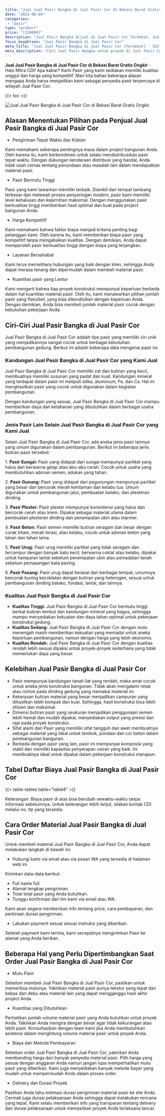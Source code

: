 ```yaml
---
title: "Jual Jual Pasir Bangka di Jual Pasir Cor di Bekasi Barat Gratis Ongkir"
date: "2023-08-04"
categories:
 - "pasir"
type: "product"
price: "[320000]"
description: "Jual Pasir Bangka dijual di Jual Pasir Cor Terdekat. Jual Pasir Bangka ini sering digunakan dalam proyek konstruksi sebagai bahan campuran yang terpilih dan bersih. Silakan hubungi kami untuk informasi lebih lanjut."
focus_keyphrase: "Jual Pasir Bangka di Jual Pasir Cor"
meta_title: "Jual Jual Pasir Bangka di Jual Pasir Cor [Terdekat] - CDI"
meta_description: "Cari Jual Pasir Bangka untuk proyek di Jual Pasir Cor? Kami menyediakan Jual Pasir Bangka berkualitas untuk material adukan. Raih penawaran terbaik sekarang."
---
```


**Jual Jual Pasir Bangka di Jual Pasir Cor di Bekasi Barat Gratis Ongkir** - Halo Mitra CDI! Apa kabar? Kami Pasir yang kami sediakan memiliki kualitas unggul dan harga yang kompetitif. Mari kita bahas beberapa alasan mengapa Anda harus menjadikan kami sebagai penyedia pasir terpercaya di wilayah Jual Pasir Cor.

{{< toc >}}

![Jual Jual Pasir Bangka di Jual Pasir Cor di Bekasi Barat Gratis Ongkir](/images/pasir/pasir-bangunan-14.jpg)

## Alasan Menentukan Pilihan pada Penjual Jual Pasir Bangka di Jual Pasir Cor

*   Pengiriman Tepat Waktu dan Kilatan

Kami memahami seberapa pentingnya masa dalam project bangunan Anda. Oleh karena itu, kami berkomitmen untuk selalu mendistribusikan pasir tepat waktu. Dengan dukungan kendaraan distribusi yang handal, Anda tidak usah cemas tentang penundaan atau masalah lain dalam mendapatkan material pasir.
*   Pasir Bermutu Tinggi

Pasir yang kami tawarkan memiliki terbaik. Diambil dari tempat tambang terbesar dan melewati proses penyaringan modern, pasir kami memiliki level kehalusan dan kejernihan maksimal. Dengan menggunakan pasir berkualitas tinggi memberikan hasil optimal dan kuat pada project bangunan Anda.
*   Harga Kompetitif

Kami memahami bahwa faktor biaya menjadi kriteria penting bagi pelanggan kami. Oleh karena itu, kami memberikan biaya pasir yang kompetitif tanpa mengabaikan kualitas. Dengan demikian, Anda dapat memperoleh pasir berkualitas tinggi dengan biaya yang terjangkau.
*   Layanan Bersahabat

Kami terus memelihara hubungan yang baik dengan klien, sehingga Anda dapat merasa tenang dan dipermudah dalam membeli material pasir.
*   Kuantitas pasir yang Lentur

Kami mengerti bahwa tiap proyek konstruksi mempunyai keperluan berbeda dalam hal kuantitas material pasir. Oleh itu, kami menawarkan pilihan jumlah pasir yang fleksibel, yang bisa dikondisikan dengan keperluan Anda. Dengan demikian, Anda bisa membeli jumlah material pasir cocok dengan kebutuhan pekerjaan Anda.

## Ciri-Ciri Jual Pasir Bangka di Jual Pasir Cor

Jual Pasir Bangka di Jual Pasir Cor adalah tipe pasir yang memiliki ciri unik yang menjadikannya sangat cocok untuk berbagai kebutuhan pembangunan gedung. Berikut ini adalah beberapa data mengenai pasir ini:

### Kandungan Jual Pasir Bangka di Jual Pasir Cor yang Kami Jual

Jual Pasir Bangka di Jual Pasir Cor memiliki zat dan butiran yang kecil, membuatnya memiliki susunan yang padat dan kuat. Kandungan mineral yang terdapat dalam pasir ini meliputi silika, aluminium, Fe, dan Ca. Hal ini menghasilkan pasir yang cocok untuk digunakan dalam kegiatan pembangunan.

Dengan kandungan yang sesuai, Jual Pasir Bangka di Jual Pasir Cor mampu memberikan daya dan ketahanan yang dibutuhkan dalam berbagai usaha pembangunan.

### Jenis Pasir Lain Selain Jual Pasir Bangka di Jual Pasir Cor yang Kami Jual

Selain Jual Pasir Bangka di Jual Pasir Cor, ada aneka jenis pasir lainnya yang umum digunakan dalam pembangunan. Berikut ini beberapa jenis butiran pasir tersebut:

1\.  **Pasir Sungai:** Pasir yang didapat dari sungai mempunyai partikel yang halus dan berwarna gelap atau abu-abu cerah. Cocok untuk usaha yang membutuhkan adonan semen, adukan yang tahan.

2\.  **Pasir Gunung:** Pasir yang didapat dari pegunungan mempunyai partikel yang besar dan bercorak merah kehitaman dan kelabu tua. Umum digunakan untuk pembangunan jalur, pembuatan batako, dan plesteran dinding.

3\.  **Pasir Plester:** Pasir plester mempunyai konsistensi yang halus dan bercorak cerah atau krem. Dipakai sebagai material utama dalam pembuatan plesteran dinding dan penempatan ubin atau marmer.

4\.  **Pasir Beton:** Pasir semen memiliki butiran seragam dan besar dengan corak hitam, merah terasi, atau kelabu, cocok untuk adonan beton yang tahan dan tahan lama.

5\.  **Pasir Urug:** Pasir urug memiliki partikel yang tidak seragam dan tercampur dengan banyak batu kecil, berwarna coklat atau kelabu, dipakai untuk hamparan lantai sebelum penempatan ubin atau pemadatan tanah sebelum pemasangan bata paving.

6\.  **Pasir Pasang:** Pasir urug dapat berasal dari berbagai tempat, umumnya bercorak kuning kecoklatan dengan butiran yang heterogen, sesuai untuk pembangunan dinding batako, fondasi, lantai, dan lainnya.

### Kualitas Jual Pasir Bangka di Jual Pasir Cor

*   **Kualitas Tinggi:** Jual Pasir Bangka di Jual Pasir Cor bermutu tinggi berkat butiran lembut dan kandungan mineral yang bagus, sehingga mampu menyediakan kekuatan dan daya tahan optimal untuk pekerjaan konstruksi gedung.
*   **Kualitas Sedang:** Jual Pasir Bangka di Jual Pasir Cor dengan mutu menengah masih memberikan kekuatan yang memadai untuk aneka keperluan pembangunan, namun dengan harga yang lebih ekonomis.
*   **Kualitas Rendah:** Jual Pasir Bangka di Jual Pasir Cor dengan kualitas rendah lebih sesuai dipakai untuk proyek-proyek sederhana yang tidak memerlukan daya yang besar.

## Kelebihan Jual Pasir Bangka di Jual Pasir Cor

*   Pasir mempunyai kandungan tanah liat yang rendah, maka amat cocok untuk aneka jenis konstruksi bangunan. Tidak akan mengalami retak atau rontok pada dinding gedung yang memakai material ini.
*   Kekerasan butiran material yang besar menjadikan campuran yang dihasilkan lebih kompak dan kuat. Sehingga, hasil konstruksi bisa lebih efisien dan maksimal.
*   Dimensi butiran pasir yang seukuran menjadikan penggunaan semen lebih hemat dan mudah dipakai, menyediakan output yang presisi dan rapi pada proyek konstruksi.
*   Sifat alami dari Pasir yang memiliki sifat tangguh dan awet membuatnya sebagai material yang ideal untuk tembok, pondasi dan cor beton dalam pembangunan bangunan.
*   Berbeda dengan pasir yang lain, pasir ini mempunyai komposisi yang stabil dan memiliki kapasitas penyerapan cairan yang baik. Ini membuatnya ideal untuk dipakai dalam pekerjaan konstruksi manapun.

## Tabel Daftar Biaya Jual Pasir Bangka di Jual Pasir Cor

{{< table-tables table="table8" >}}

Keterangan: Biaya pasir di atas bisa berubah sewaktu-waktu tanpa informasi sebelumnya. Untuk keterangan lebih lanjut, silakan kontak CDI melalui no. tlp yang tersedia.

## Cara Order Material Jual Pasir Bangka di Jual Pasir Cor

Untuk membeli material Jual Pasir Bangka di Jual Pasir Cor, Anda dapat melakukan langkah di bawah ini:

*   Hubungi kami via email atau via pesan WA yang tersedia di halaman web ini.

Kirimkan data-data berikut:

*   Full name full.
*   Alamat lengkap pengiriman.
*   Total total pasir yang Anda butuhkan.
*   Tunggu konfirmasi dari tim kami via email atau WA.

Kami akan segera memberikan info tentang price, cara pembayaran, dan perkiraan durasi pengiriman.
*   Lakukan payment sesuai sesuai instruksi yang diberikan.

Setelah payment kami terima, kami secepatnya mengirimkan Pasir ke alamat yang Anda berikan.

## Beberapa Hal yang Perlu Dipertimbangkan Saat Order Jual Pasir Bangka di Jual Pasir Cor

*   Mutu Pasir

Sebelum membeli Jual Pasir Bangka di Jual Pasir Cor, pastikan untuk memeriksa mutunya. Yakinkan material pasir punya tekstur yang tepat dan bebas dari debu atau material lain yang dapat mengganggu hasil akhir project Anda.
*   Kuantitas yang Dibutuhkan

Perhatikan jumlah volume material pasir yang Anda butuhkan untuk proyek Anda. Yakinkan Anda mengira dengan benar agar tidak kekurangan atau lebih pasir. Konsultasikan dengan team kami jika Anda membutuhkan asistensi dalam menghitung volume material pasir untuk proyek Anda.
*   Biaya dan Metode Pembayaran

Sebelum order Jual Pasir Bangka di Jual Pasir Cor, yakinkan Anda membanding harga dari banyak penyedia material pasir. Pilih harga yang sesuai dengan anggaran Anda namun jangan lupa memperhatikan mutu pasir yang diberikan. Kami juga menyediakan banyak metode bayar yang mudah untuk mempermudah Anda dalam proses order.
*   Delivery dan Durasi Proyek

Pastikan Anda tahu estimasi durasi pengiriman material pasir ke site Anda. Cermati juga durasi pelaksanaan Anda sehingga dapat melakukan rencana yang tepat. Kami selalu memberikan info yang transparan tentang delivery dan durasi pelaksanaan untuk memastikan proyek Anda terlaksana lancar.